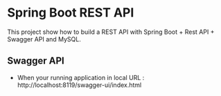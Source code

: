 # Spring Boot REST API
This project show how to build a REST API with Spring Boot + Rest API + Swagger API and MySQL.

## Swagger API 
- When your running application in local URL : http://localhost:8119/swagger-ui/index.html